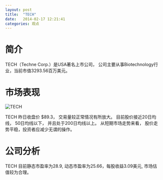 ```yaml
---
layout: post
title:  "TECH"
date:   2014-02-17 12:21:41
categories: 观点
---
```


# 简介
TECH（Techne Corp.）是USA著名上市公司，
公司主要从事Biotechnology行业，当前市值3293.56百万美元。

# 市场表现

![TECH](http://finviz.com/chart.ashx?t=TECH&ty=c&ta=1&p=d&s=l)

TECH 昨日收盘价 $89.3，
交易量较正常情况有所放大。
目前股价接近20日均线，
50日均线以下，
并且处于200日均线以上。
从短期市场走势来看，
股价走势平稳，投资者应减少无谓的操作。

# 公司分析
TECH 目前静态市盈率为28.9, 动态市盈率为25.66，每股收益3.09美元,
市场估值较为合理。
